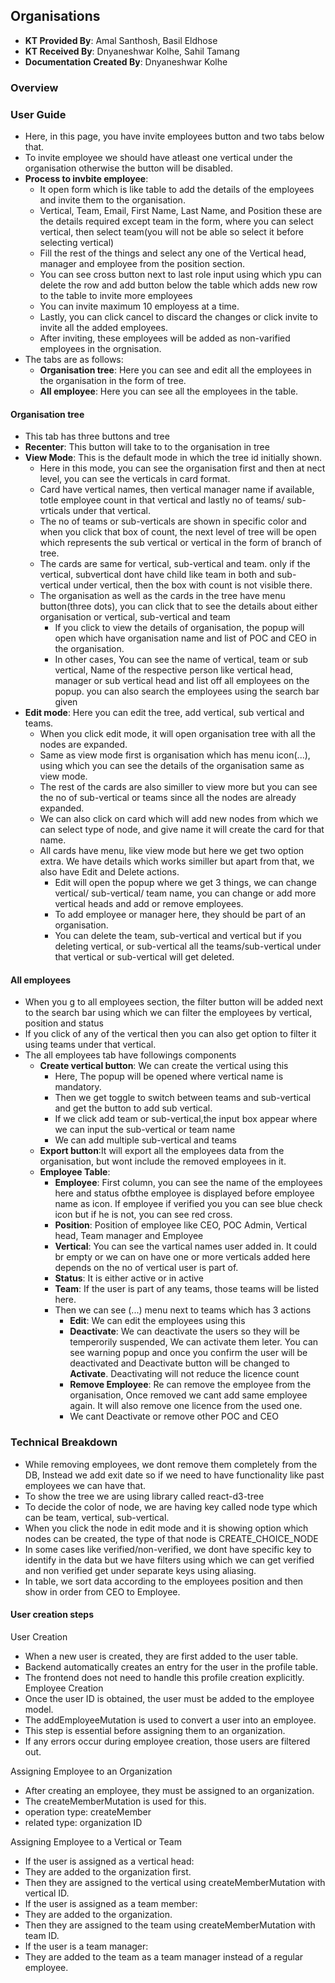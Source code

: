 ## Organisations
+ **KT Provided By**: Amal Santhosh, Basil Eldhose
+ **KT Received By**: Dnyaneshwar Kolhe, Sahil Tamang
+ **Documentation Created By**: Dnyaneshwar Kolhe
### Overview
### User Guide
- Here, in this page, you have invite employees button and two tabs below that.
- To invite employee we should have atleast one vertical under the organisation otherwise the button will be disabled.
- **Process to invbite employee**:
  - It open form which is like table to add the details of the employees and invite them to the organisation.
  - Vertical, Team, Email, First Name, Last Name, and Position these are the details required except team in the form, where you can select vertical, then select team(you will not be able so select it before selecting vertical)
  - Fill the rest of the things and select any one of the Vertical head, manager and employee from the position section.
  - You can see cross button next to last role input using which ypu can delete the row and add button below the table which adds new row to the table to invite more employees
  - You can invite maximum 10 employess at a time.
  - Lastly, you can click cancel to discard the changes or click invite to invite all the added employees.
  - After inviting, these employees will be added as non-varified employees in the orgnisation.
- The tabs are as follows:
  - **Organisation tree**: Here you can see and edit all the employees in the organisation in the form of tree.
  - **All employee**: Here you can see all the employees in the table.
#### Organisation tree
- This tab has three buttons and tree
- **Recenter**: This button will take to to the organisation in tree
- **View Mode**: This is the default mode in which the tree id initially shown.
  - Here in this mode, you can see the organisation first and then at nect level, you can see the verticals in card format.
  - Card have vertical names, then vertical manager name if available, totle employee count in that vertical and lastly no of teams/ sub-vrticals under that vertical.
  - The no of teams or sub-verticals are shown in specific color and when you click that box of count, the next level of tree will be open which represents the sub vertical or vertical in the form of branch of tree.
  - The cards are same for vertical, sub-vertical and team. only if the vertical, subvertical dont have child like team in both and sub-vertical under vertical, then the box with count is not visible there.
  - The organisation as well as the cards in the tree have menu button(three dots), you can click that to see the details about either organisation or vertical, sub-vertical and team
    - If you click to view the details of organisation, the popup will open which have organisation name and list of POC and CEO in the organisation.
    - In other cases, You can see the name of vertical, team or sub vertical, Name of the respective person like vertical head, manager or sub vertical head and list off all employees on the popup. you can also search the employees using the search bar given
- **Edit mode**: Here you can edit the tree, add vertical, sub vertical and teams.
  - When you click edit mode, it will open organisation tree with all the nodes are expanded.
  - Same as view mode first is organisation which has menu icon(...), using which you can see the details of the organisation same as view mode.
  - The rest of the cards are also similler to view more but you can see the no of sub-vertical or teams since all the nodes are already expanded.
  - We can also click on card which will add new nodes from which we can select type of node, and give name it will create the card for that name.
  - All cards have menu, like view mode but here we get two option extra. We have details which works similler but apart from that, we also have Edit and Delete actions.
    - Edit will open the popup where we get 3 things, we can change vertical/ sub-vertical/ team name, you can change or add more vertical heads and add or remove employees.
    - To add employee or manager here, they should be part of an organisation.
    - You can delete the team, sub-vertical and vertical but if you deleting vertical, or sub-vertical all the teams/sub-vertical under that vertical or sub-vertical will get deleted.
#### All employees
- When you g to all employees section, the filter button will be added next to the search bar using which we can filter the employees by vertical, position and status
- If you click of any of the vertical then you can also get option to filter it using teams under that vertical.
- The all employees tab have followings components
  - **Create vertical button**: We can create the vertical using this
    - Here, The popup will be opened where vertical name is mandatory.
    - Then we get toggle to switch between teams and sub-vertical and get the button to add sub vertical.
    - If we click add team or sub-vertical,the input box appear where we can input the sub-vertical or team name
    - We can add multiple sub-vertical and teams
  - **Export button**:It will export all the employees data from the organisation, but wont include the removed employees in it.
  - **Employee Table**:
    - **Employee**: First column, you can see the name of the employees here and status ofbthe employee is displayed before employee name as icon. If employee if verified you you can see blue check icon but if he is not, you can see red cross.
    - **Position**: Position of employee like CEO, POC Admin, Vertical head, Team manager and Employee
    - **Vertical**: You can see the vartical names user added in. It could br empty or we can on have one or more verticals added here depends on the no of vertical user is part of.
    - **Status**: It is either active or in active
    - **Team**: If the user is part of any teams, those teams will be listed here.
    - Then we can see (...) menu next to teams which has 3 actions
      - **Edit**: We can edit the employees using this
      - **Deactivate**: We can deactivate the users so they will be temperorily suspended, We can activate them leter. You can see warning popup and once you confirm the user will be deactivated and Deactivate button will be changed to **Activate**. Deactivating will not reduce the licence count
      - **Remove Employee**: Re can remove the employee from the organisation, Once removed we cant add same employee again. It will also remove one licence from the used one.
      - We cant Deactivate or remove other POC and CEO
### Technical Breakdown
- While removing employees, we dont remove them completely from the DB, Instead we add exit date so if we need to have functionality like past employees we can have that.
- To show the tree we are using library called react-d3-tree
- To decide the color of node, we are having key called node type which can be team, vertical, sub-vertical.
- When you click the node in edit mode and it is showing option which nodes can be created, the type of that node is CREATE_CHOICE_NODE
- In some cases like verified/non-verified, we dont have specific key to identify in the data but we have filters using which we can get verified and non verified get under separate keys using aliasing.
- In table, we sort data according to the employees position and then show in order from CEO to Employee.
#### User creation steps
User Creation
  - When a new user is created, they are first added to the user table.
  - Backend automatically creates an entry for the user in the profile table.
  - The frontend does not need to handle this profile creation explicitly.
Employee Creation
  - Once the user ID is obtained, the user must be added to the employee model.
  - The addEmployeeMutation is used to convert a user into an employee.
  - This step is essential before assigning them to an organization.
  - If any errors occur during employee creation, those users are filtered out.

Assigning Employee to an Organization
  - After creating an employee, they must be assigned to an organization.
  - The createMemberMutation is used for this.
  - operation type: createMember
  - related type: organization ID

Assigning Employee to a Vertical or Team
  - If the user is assigned as a vertical head:
  - They are added to the organization first.
  - Then they are assigned to the vertical using createMemberMutation with vertical ID.
  - If the user is assigned as a team member:
  - They are added to the organization.
  - Then they are assigned to the team using createMemberMutation with team ID.
  - If the user is a team manager:
  - They are added to the team as a team manager instead of a regular employee.
